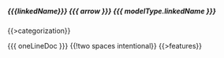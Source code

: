 ##### {{{linkedName}}} {{{ arrow }}} {{{ modelType.linkedName }}}
{{>categorization}}

{{{ oneLineDoc }}}  {{!two spaces intentional}}
{{>features}}

